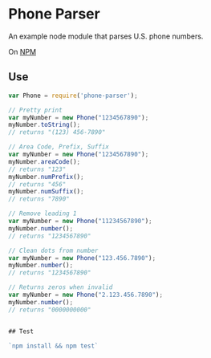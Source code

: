 # Phone Parser

An example node module that parses U.S. phone numbers.

On [NPM](https://www.npmjs.com/package/us-phone-parser)

## Use

```javascript
var Phone = require('phone-parser');

// Pretty print
var myNumber = new Phone("1234567890");
myNumber.toString();
// returns "(123) 456-7890"

// Area Code, Prefix, Suffix
var myNumber = new Phone("1234567890");
myNumber.areaCode();
// returns "123"
myNumber.numPrefix();
// returns "456"
myNumber.numSuffix();
// returns "7890"

// Remove leading 1
var myNumber = new Phone("11234567890");
myNumber.number();
// returns "1234567890"

// Clean dots from number
var myNumber = new Phone("123.456.7890");
myNumber.number();
// returns "1234567890"

// Returns zeros when invalid
var myNumber = new Phone("2.123.456.7890");
myNumber.number();
// returns "0000000000"


## Test

`npm install && npm test`
